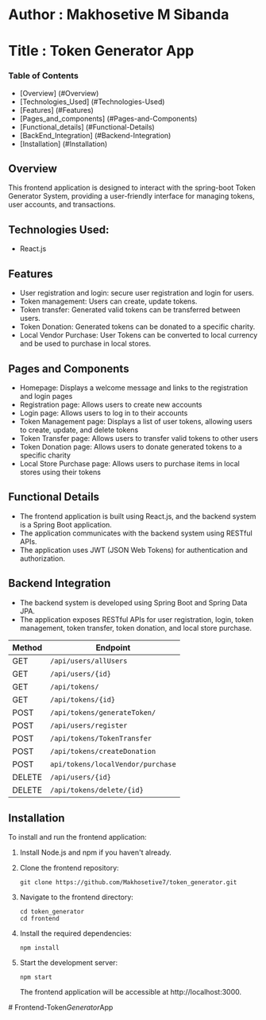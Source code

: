 # **Author** : Makhosetive M Sibanda
# **Title** : Token Generator App

### Table of Contents

- [Overview] (#Overview)
- [Technologies_Used] (#Technologies-Used)
- [Features] (#Features)
- [Pages_and_components] (#Pages-and-Components)
- [Functional_details] (#Functional-Details)
- [BackEnd_Integration] (#Backend-Integration)
- [Installation] (#Installation)


## Overview

This frontend application is designed to interact with the spring-boot Token Generator System, providing a user-friendly interface for managing tokens, user accounts, and transactions.

##   Technologies Used:

- React.js

## Features

- User registration and login: secure user registration and login for users.
- Token management: Users can create, update tokens.
- Token transfer: Generated valid tokens can be transferred between users.
- Token Donation: Generated tokens can be donated to a specific charity.
- Local Vendor Purchase: User Tokens can be converted to local currency and be used to purchase in local stores.

## Pages and Components

- Homepage: Displays a welcome message and links to the registration and login pages
- Registration page: Allows users to create new accounts
- Login page: Allows users to log in to their accounts
- Token Management page: Displays a list of user tokens, allowing users to create, update, and delete tokens
- Token Transfer page: Allows users to transfer valid tokens to other users
- Token Donation page: Allows users to donate generated tokens to a specific charity
- Local Store Purchase page: Allows users to purchase items in local stores using their tokens


## Functional Details

- The frontend application is built using React.js, and the backend system is a Spring Boot application.
- The application communicates with the backend system using RESTful APIs.
- The application uses JWT (JSON Web Tokens) for authentication and authorization.


## Backend Integration

- The backend system is developed using Spring Boot and Spring Data JPA.
- The application exposes RESTful APIs for user registration, login, token management, token transfer, token donation, and local store purchase.


| Method | Endpoint                          |
| ------ | --------------------------------- |
| GET    | `/api/users/allUsers`             |
| GET    | `/api/users/{id}`                 |
| GET    | `/api/tokens/`                    |
| GET    | `/api/tokens/{id}`                |
| POST   | `/api/tokens/generateToken/`      |
| POST   | `/api/users/register`             |
| POST   | `/api/tokens/TokenTransfer`       |
| POST   | `/api/tokens/createDonation`      |
| POST   | `api/tokens/localVendor/purchase` |
| DELETE | `/api/users/{id}`                 |
| DELETE | `/api/tokens/delete/{id}`         |

## Installation

To install and run the frontend application:

1. Install Node.js and npm if you haven't already.
2. Clone the frontend repository:
   ```
   git clone https://github.com/Makhosetive7/token_generator.git
   ```

3. Navigate to the frontend directory:
   ```
   cd token_generator
   cd frontend
   ```

4. Install the required dependencies:
   ```
   npm install
   ```

5. Start the development server:
   ```
   npm start
   ```
   The frontend application will be accessible at http://localhost:3000.

#   F r o n t e n d - T o k e n _ G e n e r a t o r _ A p p  
 